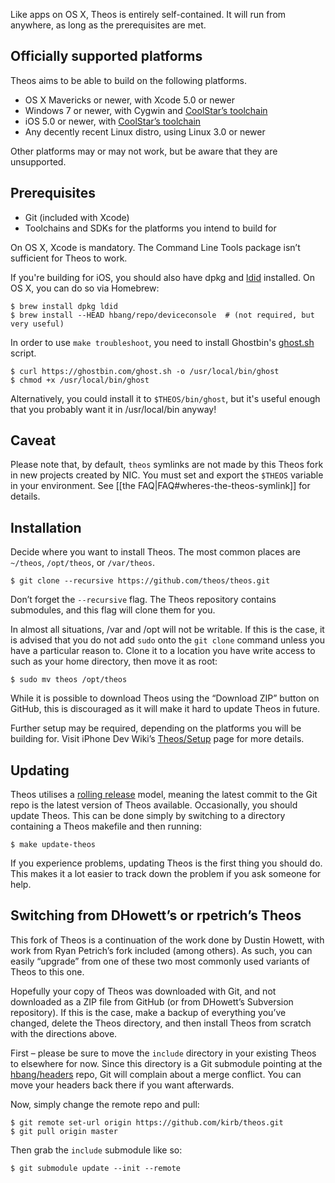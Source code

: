 Like apps on OS X, Theos is entirely self-contained. It will run from anywhere, as long as the prerequisites are met.

## Officially supported platforms
Theos aims to be able to build on the following platforms.

* OS X Mavericks or newer, with Xcode 5.0 or newer
* Windows 7 or newer, with Cygwin and [CoolStar’s toolchain](http://sharedinstance.net/2013/12/build-on-windows/)
* iOS 5.0 or newer, with [CoolStar’s toolchain](http://moreinfo.thebigboss.org/moreinfo/depiction.php?file=iostoolchainDp)
* Any decently recent Linux distro, using Linux 3.0 or newer

Other platforms may or may not work, but be aware that they are unsupported.

## Prerequisites
* Git (included with Xcode)
* Toolchains and SDKs for the platforms you intend to build for

On OS X, Xcode is mandatory. The Command Line Tools package isn’t sufficient for Theos to work.

If you're building for iOS, you should also have dpkg and [ldid](http://iphonedevwiki.net/index.php/Ldid) installed. On OS X, you can do so via Homebrew:

```console
$ brew install dpkg ldid
$ brew install --HEAD hbang/repo/deviceconsole  # (not required, but very useful)
```

In order to use `make troubleshoot`, you need to install Ghostbin's [ghost.sh](https://ghostbin.com/ghost.sh) script.

```console
$ curl https://ghostbin.com/ghost.sh -o /usr/local/bin/ghost
$ chmod +x /usr/local/bin/ghost
```

Alternatively, you could install it to `$THEOS/bin/ghost`, but it's useful enough that you probably want it in /usr/local/bin anyway!

## Caveat
Please note that, by default, `theos` symlinks are not made by this Theos fork in new projects created by NIC. You must set and export the `$THEOS` variable in your environment. See [[the FAQ|FAQ#wheres-the-theos-symlink]] for details.

## Installation
Decide where you want to install Theos. The most common places are `~/theos`, `/opt/theos`, or `/var/theos`.

```console
$ git clone --recursive https://github.com/theos/theos.git
```

Don’t forget the `--recursive` flag. The Theos repository contains submodules, and this flag will clone them for you.

In almost all situations, /var and /opt will not be writable. If this is the case, it is advised that you do not add `sudo` onto the `git clone` command unless you have a particular reason to. Clone it to a location you have write access to such as your home directory, then move it as root:

```console
$ sudo mv theos /opt/theos
```

While it is possible to download Theos using the “Download ZIP” button on GitHub, this is discouraged as it will make it hard to update Theos in future.

Further setup may be required, depending on the platforms you will be building for. Visit iPhone Dev Wiki’s [Theos/Setup](http://iphonedevwiki.net/index.php/Theos/Setup) page for more details.

## Updating
Theos utilises a [rolling release](https://en.wikipedia.org/wiki/Rolling_release) model, meaning the latest commit to the Git repo is the latest version of Theos available. Occasionally, you should update Theos. This can be done simply by switching to a directory containing a Theos makefile and then running:

```console
$ make update-theos
```

If you experience problems, updating Theos is the first thing you should do. This makes it a lot easier to track down the problem if you ask someone for help.

## Switching from DHowett’s or rpetrich’s Theos
This fork of Theos is a continuation of the work done by Dustin Howett, with work from Ryan Petrich’s fork included (among others). As such, you can easily “upgrade” from one of these two most commonly used variants of Theos to this one.

Hopefully your copy of Theos was downloaded with Git, and not downloaded as a ZIP file from GitHub (or from DHowett’s Subversion repository). If this is the case, make a backup of everything you’ve changed, delete the Theos directory, and then install Theos from scratch with the directions above.

First – please be sure to move the `include` directory in your existing Theos to elsewhere for now. Since this directory is a Git submodule pointing at the [hbang/headers](https://github.com/hbang/headers) repo, Git will complain about a merge conflict. You can move your headers back there if you want afterwards.

Now, simply change the remote repo and pull:

```console
$ git remote set-url origin https://github.com/kirb/theos.git
$ git pull origin master
```

Then grab the `include` submodule like so:

```console
$ git submodule update --init --remote
```